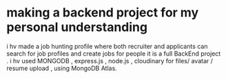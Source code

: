 # making a backend project for my personal understanding
i hv made a job hunting profile where both recruiter and applicants can search for job profiles and create jobs for people it is a full BackEnd project . i hv used MONGODB , express.js , node.js , cloudinary for files/ avatar / resume upload , using MongoDB Atlas.

